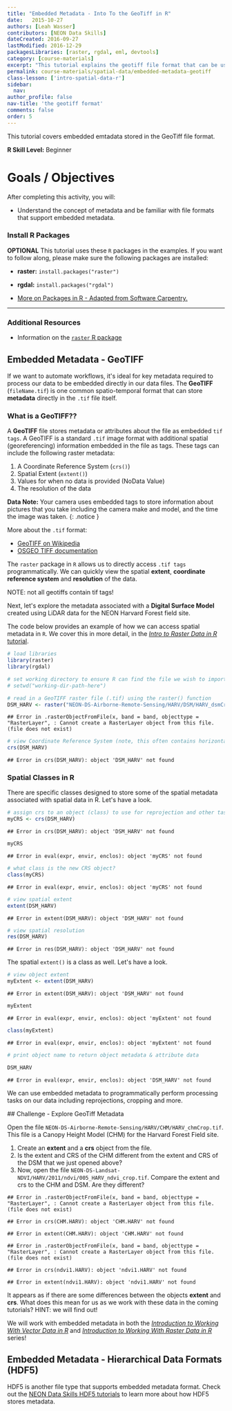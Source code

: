 ```yaml
---
title: "Embedded Metadata - Into To the GeoTiff in R"
date:   2015-10-27
authors: [Leah Wasser]
contributors: [NEON Data Skills]
dateCreated: 2016-09-27
lastModified: 2016-12-29
packagesLibraries: [raster, rgdal, eml, devtools]
category: [course-materials]
excerpt: "This tutorial explains the geotiff file format that can be used to store raster data. It also covers metadata embedded within a geotiff - stored as tif tags."
permalink: course-materials/spatial-data/embedded-metadata-geotiff
class-lesson: ['intro-spatial-data-r']
sidebar:
  nav:
author_profile: false
nav-title: 'the geotiff format'
comments: false
order: 5
---
```



This tutorial covers embedded emtadata stored in the GeoTiff file format.

**R Skill Level:** Beginner

<div class="notice--success" markdown="1">


# Goals / Objectives

After completing this activity, you will:

* Understand the concept of metadata and be familiar with file formats that support embedded metadata.

### Install R Packages


**OPTIONAL** This tutorial uses these `R` packages in the examples.
 If you want to follow along, please make sure the following packages
 are installed:

* **raster:** `install.packages("raster")`
* **rgdal:** `install.packages("rgdal")`

* [More on Packages in R - Adapted from Software Carpentry.]({{site.baseurl}}R/Packages-In-R/)

****


### Additional Resources


* Information on the
<a href="http://cran.r-project.org/web/packages/raster/raster.pdf" target="_blank"> `raster` R package</a>

</div>

## Embedded Metadata - GeoTIFF

If we want to automate workflows, it's ideal for key metadata required to
process our data to be embedded directly in our data files. The **GeoTIFF**
(`fileName.tif`) is one common spatio-temporal format that can store
**metadata** directly in the `.tif` file itself.

### What is a GeoTIFF??

A **GeoTIFF** file stores metadata or attributes about the file as embedded
`tif tags`. A GeoTIFF is a standard `.tif` image format with additional spatial
(georeferencing) information embedded in the file as tags. These tags can
include the following raster metadata:

1. A Coordinate Reference System (`crs()`)
2. Spatial Extent (`extent()`)
3. Values for when no data is provided (NoData Value)
4. The resolution of the data

<i class="fa fa-star"></i> **Data Note:**  Your camera uses embedded tags to store
information about pictures that you take including the camera make and model,
and the time the image was taken.
{: .notice }

More about the  `.tif` format:

* <a href="https://en.wikipedia.org/wiki/GeoTIFF" target="_blank"> GeoTIFF on Wikipedia</a>
* <a href="https://trac.osgeo.org/geotiff/" target="_blank"> OSGEO TIFF documentation</a>


The `raster` package in `R` allows us to directly access `.tif tags`
programmatically. We can quickly view the spatial **extent**,
**coordinate reference system** and **resolution** of the data.

NOTE: not all geotiffs contain tif tags!

Next, let's explore the metadata associated with  a **Digital Surface Model** created
using LiDAR data for the NEON Harvard Forest field site.


The code below provides an example of how we can access spatial metadata
in `R`. We cover this in more detail, in the
[*Intro to Raster Data in R* tutorial](http://www.neondataskills.org/R/Introduction-to-Raster-Data-In-R).


```r
# load libraries
library(raster)
library(rgdal)

# set working directory to ensure R can find the file we wish to import
# setwd("working-dir-path-here")

# read in a GeoTIFF raster file (.tif) using the raster() function
DSM_HARV <- raster("NEON-DS-Airborne-Remote-Sensing/HARV/DSM/HARV_dsmCrop.tif")
```

```
## Error in .rasterObjectFromFile(x, band = band, objecttype = "RasterLayer", : Cannot create a RasterLayer object from this file. (file does not exist)
```

```r
# view Coordinate Reference System (note, this often contains horizontal units!)
crs(DSM_HARV)
```

```
## Error in crs(DSM_HARV): object 'DSM_HARV' not found
```

### Spatial Classes in R

There are specific classes designed to store some of the spatial metadata
associated with spatial data in R. Let's have a look.



```r
# assign crs to an object (class) to use for reprojection and other tasks
myCRS <- crs(DSM_HARV)
```

```
## Error in crs(DSM_HARV): object 'DSM_HARV' not found
```

```r
myCRS
```

```
## Error in eval(expr, envir, enclos): object 'myCRS' not found
```

```r
# what class is the new CRS object?
class(myCRS)
```

```
## Error in eval(expr, envir, enclos): object 'myCRS' not found
```

```r
# view spatial extent
extent(DSM_HARV)
```

```
## Error in extent(DSM_HARV): object 'DSM_HARV' not found
```

```r
# view spatial resolution
res(DSM_HARV)
```

```
## Error in res(DSM_HARV): object 'DSM_HARV' not found
```

The spatial `extent()` is a class as well. Let's have a look.


```r
# view object extent
myExtent <- extent(DSM_HARV)
```

```
## Error in extent(DSM_HARV): object 'DSM_HARV' not found
```

```r
myExtent
```

```
## Error in eval(expr, envir, enclos): object 'myExtent' not found
```

```r
class(myExtent)
```

```
## Error in eval(expr, envir, enclos): object 'myExtent' not found
```

```r
# print object name to return object metadata & attribute data

DSM_HARV
```

```
## Error in eval(expr, envir, enclos): object 'DSM_HARV' not found
```


We can use embedded metadata to programmatically perform processing tasks
on our data including reprojections, cropping and more.


<div class="notice--warning" markdown="1">
## Challenge - Explore GeoTiff Metadata

Open the file `NEON-DS-Airborne-Remote-Sensing/HARV/CHM/HARV_chmCrop.tif`. This
file is a Canopy Height Model (CHM) for the Harvard Forest Field site.

1. Create an **extent** and a **crs** object from the file.
2. Is the extent and CRS of the CHM different from the extent and CRS of the DSM
that we just opened above?
3. Now, open the file `NEON-DS-Landsat-NDVI/HARV/2011/ndvi/005_HARV_ndvi_crop.tif`.
Compare the extent and crs to the CHM and DSM. Are they different?

</div>


```
## Error in .rasterObjectFromFile(x, band = band, objecttype = "RasterLayer", : Cannot create a RasterLayer object from this file. (file does not exist)
```

```
## Error in crs(CHM.HARV): object 'CHM.HARV' not found
```

```
## Error in extent(CHM.HARV): object 'CHM.HARV' not found
```

```
## Error in .rasterObjectFromFile(x, band = band, objecttype = "RasterLayer", : Cannot create a RasterLayer object from this file. (file does not exist)
```

```
## Error in crs(ndvi1.HARV): object 'ndvi1.HARV' not found
```

```
## Error in extent(ndvi1.HARV): object 'ndvi1.HARV' not found
```

It appears as if there are some differences between the objects **extent** and
**crs**. What does this mean for us as we work with these data in the coming
tutorials? HINT: we will find out!


We will work with embedded metadata in both the
[*Introduction to Working With Vector Data in R*]( http://www.neondataskills.org/tutorial-series/vector-data-series/)
and
[*Introduction to Working With Raster Data in R*]( http://www.neondataskills.org/tutorial-series/raster-data-series/)
series!

## Embedded Metadata - Hierarchical Data Formats (HDF5)

HDF5 is another file type that supports embedded metadata format. Check out the
[NEON Data Skills HDF5 tutorials](http://www.neondataskills.org/tutorial-series/intro-hdf5-r-series/)
to learn more about how HDF5 stores metadata.
